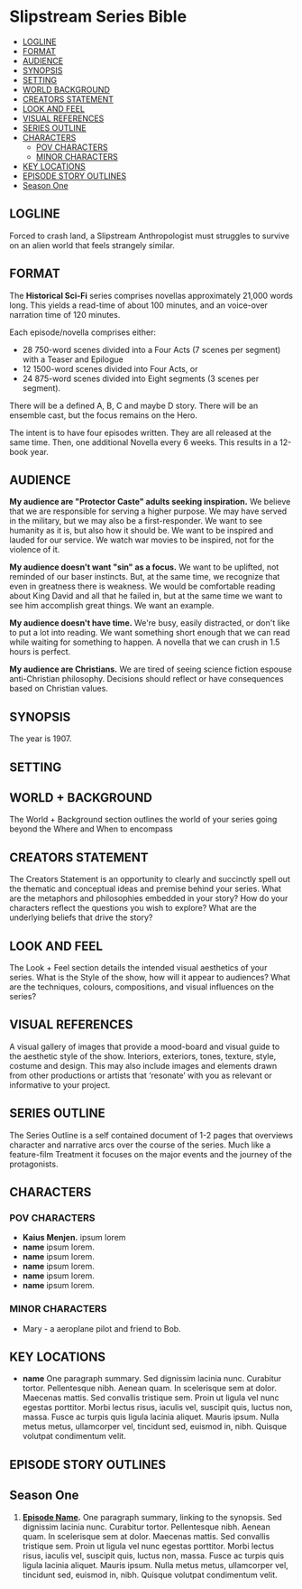 # Slipstream Series Bible

* [LOGLINE](#logline)
* [FORMAT](#format)
* [AUDIENCE](#audience)
* [SYNOPSIS](#synopsis)
* [SETTING](#setting)
* [WORLD   BACKGROUND](#world--background)
* [CREATORS STATEMENT](#creators-statement)
* [LOOK AND FEEL](#look-and-feel)
* [VISUAL REFERENCES](#visual-references)
* [SERIES OUTLINE](#series-outline)
* [CHARACTERS](#characters)
   * [POV CHARACTERS](#pov-characters)
   * [MINOR CHARACTERS](#minor-characters)
* [KEY LOCATIONS](#key-locations)
* [EPISODE STORY OUTLINES](#episode-story-outlines)
* [Season One](#season-one)

## LOGLINE

Forced to crash land, a Slipstream Anthropologist must struggles to survive on an alien world that feels strangely similar.

## FORMAT

The **Historical Sci-Fi** series comprises novellas approximately 21,000 words long. This yields a read-time of about 100 minutes, and an voice-over narration time of 120 minutes.

Each episode/novella comprises either:
* 28 750-word scenes divided into a Four Acts (7 scenes per segment) with a Teaser and Epilogue
* 12 1500-word scenes divided into Four Acts, or
* 24 875-word scenes divided into Eight segments (3 scenes per segment).

There will be a defined A, B, C and maybe D story. There will be an ensemble cast, but the focus remains on the Hero.

The intent is to have four episodes written. They are all released at the same time. Then, one additional Novella every 6 weeks. This results in a 12-book year.

<!-- The Format of your series encompasses a number of structural elements of your series. These include:
- The Length of episodes
- The Number of episodes
- The Structure of the episodes and their story arcs
- The Genre of the series
- The Release pattern of episodes (how often and how spaced apart) -->

## AUDIENCE
<!-- Here you should clearly define your target audience; by age, demographic or interests - sometimes around  particular network, channel or medium.  You may also take into consideration the audiences of other shows and aim your project to appeal to the same audience as a similar series, or one in the same style or genre. -->

**My audience are "Protector Caste" adults seeking inspiration.** We believe that we are responsible for serving a higher purpose. We may have served in the military, but we may also be a first-responder. We want to see humanity as it is, but also how it should be. We want to be inspired and lauded for our service. We watch war movies to be inspired, not for the violence of it.

**My audience doesn't want "sin" as a focus.** We want to be uplifted, not reminded of our baser instincts. But, at the same time, we recognize that even in greatness there is weakness. We would be comfortable reading about King David and all that he failed in, but at the same time we want to see him accomplish great things. We want an example.

**My audience doesn't have time.** We're busy, easily distracted, or don't like to put a lot into reading. We want something short enough that we can read while waiting for something to happen. A novella that we can crush in 1.5 hours is perfect.

**My audience are Christians.** We are tired of seeing science fiction espouse anti-Christian philosophy. Decisions should reflect or have consequences based on Christian values.

## SYNOPSIS
<!-- The Synopsis of your series is short document of less than 1 page (4-5 paragraphs) that summarizes the world of the story, the major characters and the central tension. -->

The year is 1907.

## SETTING

<!-- Setting details the time, place and period of your series - the Where and When. The length of this document can vary depending on the genre of the series. A SciFi drama for example may need detailed description of the setting where as a suburban drama in the present day may be relatively short. -->


## WORLD + BACKGROUND

The World + Background section outlines the world of your series going beyond the Where and When to encompass

## CREATORS STATEMENT
The Creators Statement is an opportunity to clearly and succinctly spell out the thematic and conceptual ideas and premise behind your series. What are the metaphors and philosophies embedded in your story? How do your characters reflect the questions you wish to explore? What are the underlying beliefs that drive the story?

## LOOK AND FEEL
The Look + Feel section details the intended visual aesthetics of your series. What is the Style of the show, how will it appear to audiences? What are the techniques, colours, compositions, and visual influences on the series?

## VISUAL REFERENCES
A visual gallery of images that provide a mood-board and visual guide to the aesthetic style of the show. Interiors, exteriors, tones, texture, style, costume and design. This may also include images and elements drawn from other productions or artists that ‘resonate’ with you as relevant or informative to your project.

## SERIES OUTLINE

The Series Outline is a self contained document of 1-2 pages that overviews character and narrative arcs over the course of the series. Much like a feature-film Treatment it focuses on the major events and the journey of the protagonists.

## CHARACTERS

### POV CHARACTERS

<!-- The Characters section should list all your major characters and in 2-3 paragraphs for each, outline their personal characteristics, wants, needs, obstacles and flaws. It should also clearly indicate the relationships between characters. -->

* **Kaius Menjen.** ipsum lorem
* **name** ipsum lorem.
* **name** ipsum lorem.
* **name** ipsum lorem.
* **name** ipsum lorem.
* **name** ipsum lorem.

### MINOR CHARACTERS
<!-- The Minor Characters section is a listing of minor characters in the story with a brief sentence on who they are. -->

* Mary - a aeroplane pilot and friend to Bob.

## KEY LOCATIONS

<!-- Key Locations lays out the central locations in the series, the recurring locations that are important to the characters and the world and the dominant locations where the story will play out.

This section should list the locations and provide a 1-2 paragraph description of each. -->

* **name** One paragraph summary. Sed dignissim lacinia nunc. Curabitur tortor. Pellentesque nibh. Aenean quam. In scelerisque sem at dolor. Maecenas mattis. Sed convallis tristique sem. Proin ut ligula vel nunc egestas porttitor. Morbi lectus risus, iaculis vel, suscipit quis, luctus non, massa. Fusce ac turpis quis ligula lacinia aliquet. Mauris ipsum. Nulla metus metus, ullamcorper vel, tincidunt sed, euismod in, nibh. Quisque volutpat condimentum velit.


## EPISODE STORY OUTLINES
<!-- The Episode Storylines provide a focused summary of the major plot arcs for each episode showing both the storyline within each episode and how each episode contributes to any over-arching story line across the series.

Each Episode should be summarized in 2-4 paragraphs. -->

## Season One

1. **[Episode Name](docs/episodes/episode-name).** One paragraph summary, linking to the synopsis. Sed dignissim lacinia nunc. Curabitur tortor. Pellentesque nibh. Aenean quam. In scelerisque sem at dolor. Maecenas mattis. Sed convallis tristique sem. Proin ut ligula vel nunc egestas porttitor. Morbi lectus risus, iaculis vel, suscipit quis, luctus non, massa. Fusce ac turpis quis ligula lacinia aliquet. Mauris ipsum. Nulla metus metus, ullamcorper vel, tincidunt sed, euismod in, nibh. Quisque volutpat condimentum velit.

